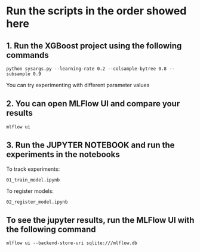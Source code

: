 # Run the scripts in the order showed here

## 1. Run the XGBoost project using the following commands

```
python sysargs.py --learning-rate 0.2 --colsample-bytree 0.8 --subsample 0.9
```

You can try experimenting with different parameter values

## 2. You can open MLFlow UI and compare your results

```
mlflow ui
```

## 3. Run the JUPYTER NOTEBOOK and run the experiments in the notebooks

To track experiments:
```
01_train_model.ipynb
```

To register models:
```
02_register_model.ipynb
```

## To see the jupyter results, run the MLFlow UI with the following command

```
mlflow ui --backend-store-uri sqlite:///mlflow.db
```